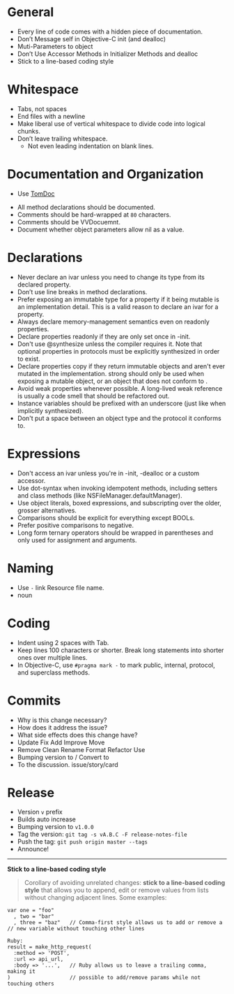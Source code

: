 # General

- Every line of code comes with a hidden piece of documentation.
- Don’t Message self in Objective-C init (and dealloc)
- Muti-Parameters to object
- Don’t Use Accessor Methods in Initializer Methods and dealloc
- Stick to a line-based coding style

# Whitespace

- Tabs, not spaces
- End files with a newline
- Make liberal use of vertical whitespace to divide code into logical chunks.
- Don’t leave trailing whitespace.
	* Not even leading indentation on blank lines. 

# Documentation and Organization

* Use [TomDoc](http://tomdoc.org)

- All method declarations should be documented.
- Comments should be hard-wrapped at `80` characters.
- Comments should be VVDocuemnt.
- Document whether object parameters allow nil as a value.

# Declarations

- Never declare an ivar unless you need to change its type from its declared property.
- Don’t use line breaks in method declarations.
- Prefer exposing an immutable type for a property if it being mutable is an implementation detail. This is a valid reason to declare an ivar for a property.
- Always declare memory-management semantics even on readonly properties.
- Declare properties readonly if they are only set once in -init.
- Don't use @synthesize unless the compiler requires it. Note that optional properties in protocols must be explicitly synthesized in order to exist.
- Declare properties copy if they return immutable objects and aren't ever mutated in the implementation. strong should only be used when exposing a mutable object, or an object that does not conform to <NSCopying>.
- Avoid weak properties whenever possible. A long-lived weak reference is usually a code smell that should be refactored out.
- Instance variables should be prefixed with an underscore (just like when implicitly synthesized).
- Don't put a space between an object type and the protocol it conforms to.

# Expressions

- Don't access an ivar unless you're in -init, -dealloc or a custom accessor.
- Use dot-syntax when invoking idempotent methods, including setters and class methods (like NSFileManager.defaultManager).
- Use object literals, boxed expressions, and subscripting over the older, grosser alternatives.
- Comparisons should be explicit for everything except BOOLs.
- Prefer positive comparisons to negative.
- Long form ternary operators should be wrapped in parentheses and only used for assignment and arguments.

# Naming

- Use `-`  link Resource file name.
- noun 

# Coding

- Indent using 2 spaces with Tab.
- Keep lines 100 characters or shorter. Break long statements into
  shorter ones over multiple lines.
- In Objective-C, use `#pragma mark -` to mark public, internal,
  protocol, and superclass methods.

# Commits

- Why is this change necessary?
- How does it address the issue?
- What side effects does this change have?
- Update Fix Add Improve Move
- Remove Clean Rename Format Refactor Use
- Bumping version to / Convert to
- To the discussion. issue/story/card

# Release

- Version `v` prefix
- Builds auto increase
- Bumping version to `v1.0.0`
- Tag the version: `git tag -s vA.B.C -F release-notes-file`
- Push the tag: `git push origin master --tags`
- Announce!


---- 
**Stick to a line-based coding style**

> Corollary of avoiding unrelated changes: **stick to a line-based coding style** that allows you to append, edit or remove values from lists without changing adjacent lines. Some examples:

	var one = "foo"
	  , two = "bar"
	  , three = "baz"   // Comma-first style allows us to add or remove a
	// new variable without touching other lines
	
	Ruby:
	result = make_http_request(
	  :method => 'POST',
	  :url => api_url,
	  :body => '...',   // Ruby allows us to leave a trailing comma, making it
	)                   // possible to add/remove params while not touching others
